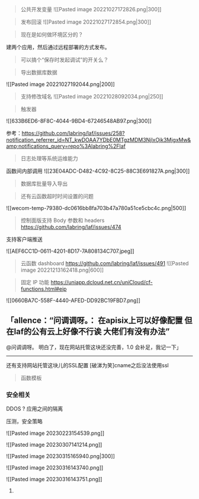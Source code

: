 > 公共开发变量
![[Pasted image 20221027172826.png|300]]

> 发布回滚
![[Pasted image 20221027172854.png|300]]

> 现在是如何做环境区分的？

建两个应用，然后通过远程部署的方式发布。


> 可以搞个“保存时发起调试”的开关么？



> 导出数据库数据

![[Pasted image 20221027192044.png|200]]

> 支持修改域名
![[Pasted image 20221028092034.png|250]]


> 触发器


![[633B6ED6-8F8C-4044-9BD4-67246548AB97.png|300]]

参考：https://github.com/labring/laf/issues/258?notification_referrer_id=NT_kwDOAA7YDbE0MTgzMDM3NjIxOjk3MjgxMw&amp;notifications_query=repo%3Alabring%2Flaf

> 日志处理等系统运维能力

函数间内部调用
![[23E04ADC-D482-4C92-8C25-88C3E691827A.png|300]]

> 数据库批量导入导出

> 还有云函数超时时间设置的问题

![[wecom-temp-79380-dc0616bb8fa703b47a780a51ce5cbc4c.png|500]]


> 控制面版支持 Body 参数和 headers
> https://github.com/labring/laf/issues/474

支持客户端推送

![[AEF6CC1D-0611-4201-8D17-7A808134C707.jpeg]]



> 云函数 dashboard
> https://github.com/labring/laf/issues/491
![[Pasted image 20221213162418.png|600]]

> 固定 IP 功能
https://uniapp.dcloud.net.cn/uniCloud/cf-functions.html#eip

![[0660BA7C-558F-4440-AFED-DD92BC19FBD7.png]]

「allence：“问调调呀。：
在apisix上可以好像配置 但在laf的公有云上好像不行诶 大佬们有没有办法”
------
@问调调呀。 明白了，现在网站托管这块还没完善，1.0 会补足，我记一下」
- - - - - - - - - - - - - - -
还有支持网站托管这块儿的SSL配置 [破涕为笑]cname之后没法使用ssl



> 函数模板
> 

### 安全相关

DDOS ?
应用之间的隔离

压测，安全策略


![[Pasted image 20230223154539.png]]

![[Pasted image 20230307141214.png]]



![[Pasted image 20230315165940.png|300]]




![[Pasted image 20230316143740.png]]

![[Pasted image 20230316143751.png]]




1. 